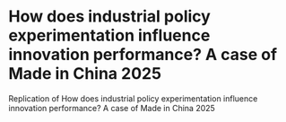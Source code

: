# How does industrial policy experimentation influence innovation performance? A case of Made in China 2025
Replication of How does industrial policy experimentation influence innovation performance? A case of Made in China 2025
